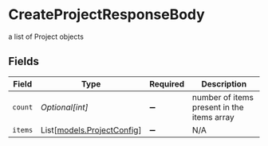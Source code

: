 # CreateProjectResponseBody

a list of Project objects


## Fields

| Field                                                    | Type                                                     | Required                                                 | Description                                              |
| -------------------------------------------------------- | -------------------------------------------------------- | -------------------------------------------------------- | -------------------------------------------------------- |
| `count`                                                  | *Optional[int]*                                          | :heavy_minus_sign:                                       | number of items present in the items array               |
| `items`                                                  | List[[models.ProjectConfig](../models/projectconfig.md)] | :heavy_minus_sign:                                       | N/A                                                      |